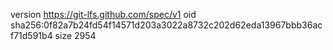 version https://git-lfs.github.com/spec/v1
oid sha256:0f82a7b24fd54f14571d203a3022a8732c202d62eda13967bbb36acf71d591b4
size 2954
